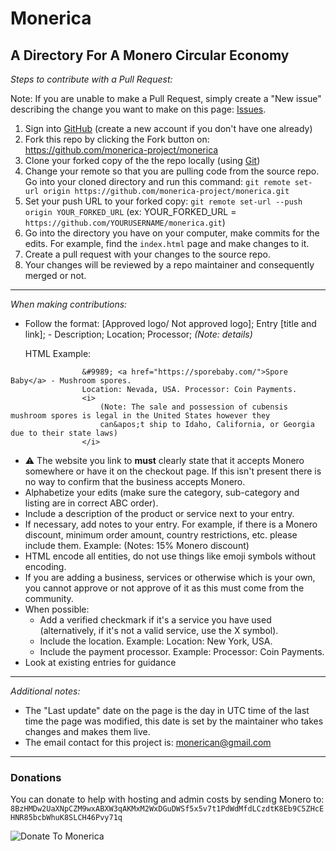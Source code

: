 # Monerica

A Directory For A Monero Circular Economy
--------------

*Steps to contribute with a Pull Request:*

Note: If you are unable to make a Pull Request, simply create a "New issue" describing the change you want to make on this page: [Issues](https://github.com/monerica-project/monerica/issues).

1) Sign into [GitHub](https://github.com/login) (create a new account if you don't have one already)
2) Fork this repo by clicking the Fork button on: https://github.com/monerica-project/monerica
3) Clone your forked copy of the the repo locally (using [Git](https://git-scm.com/))
4) Change your remote so that you are pulling code from the source repo. Go into your cloned directory and run this command: `git remote set-url origin https://github.com/monerica-project/monerica.git`
5) Set your push URL to your forked copy: `git remote set-url --push origin YOUR_FORKED_URL` (ex: YOUR_FORKED_URL = `https://github.com/YOURUSERNAME/monerica.git`)
6) Go into the directory you have on your computer, make commits for the edits. For example, find the `index.html` page and make changes to it.
7) Create a pull request with your changes to the source repo.
8) Your changes will be reviewed by a repo maintainer and consequently merged or not.

--------------

*When making contributions:*

- Follow the format: [Approved logo/ Not approved logo]; Entry [title and link]; - Description; Location; Processor; *(Note: details)*

    HTML Example:
```
                &#9989; <a href="https://sporebaby.com/">Spore Baby</a> - Mushroom spores.
                Location: Nevada, USA. Processor: Coin Payments.
                <i>
                    (Note: The sale and possession of cubensis mushroom spores is legal in the United States however they
                    can&apos;t ship to Idaho, California, or Georgia due to their state laws)
                </i>
```
- :warning: The website you link to **must** clearly state that it accepts Monero somewhere or have it on the checkout page. If this isn't present there is no way to confirm that the business accepts Monero.
- Alphabetize your edits (make sure the category, sub-category and listing are in correct ABC order).
- Include a description of the product or service next to your entry.
- If necessary, add notes to your entry. For example, if there is a Monero discount, minimum order amount, country restrictions, etc. please include them. Example: (Notes: 15% Monero discount)
- HTML encode all entities, do not use things like emoji symbols without encoding.
- If you are adding a business, services or otherwise which is your own, you cannot approve or not approve of it as this must come from the community.
- When possible:
    - Add a verified checkmark if it's a service you have used (alternatively, if it's not a valid service, use the X symbol).
    - Include the location. Example: Location: New York, USA.
    - Include the payment processor. Example: Processor: Coin Payments.
- Look at existing entries for guidance

--------------

*Additional notes:*

- The "Last update" date on the page is the day in UTC time of the last time the page was modified, this date is set by the maintainer who takes changes and makes them live. 
- The email contact for this project is: monerican@gmail.com
--------------

### Donations

You can donate to help with hosting and admin costs by sending Monero to: `8BzHMDw2UaXNpCZM9wxABXW3qAKMxM2WxDGuDWSf5x5v7t1PdWdMfdLCzdtK8Eb9C5ZHcEHNR85bcbWhuK8SLCH46Pvy71q`

![Donate To Monerica](https://user-images.githubusercontent.com/108239499/232602369-831b5fea-de63-4de2-8985-0aa8bb304111.png)
